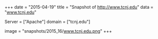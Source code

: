 
+++
date = "2015-04-19"
title = "Snapshot of http://www.tcnj.edu"
data = "www.tcnj.edu"

Server = ["Apache"]
domain = ["tcnj.edu"]

  image = "snapshots/2015_16/www.tcnj.edu.png"
+++
#
